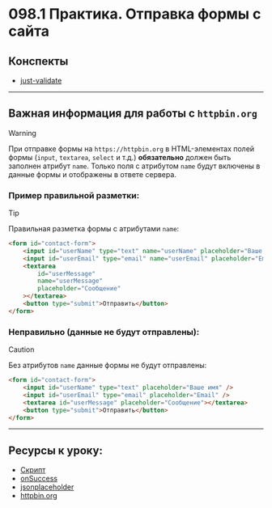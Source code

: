 # 098.1 Практика. Отправка формы c сайта

## Конспекты

- [just-validate](<../(packages)/validation/just-validate.md>)

---

## Важная информация для работы с `httpbin.org`

> [!WARNING]
> При отправке формы на `https://httpbin.org` в HTML-элементах полей формы (`input`, `textarea`, `select` и т.д.) **обязательно** должен быть заполнен атрибут `name`. Только поля с атрибутом `name` будут включены в данные формы и отображены в ответе сервера.

### Пример правильной разметки:

> [!TIP]
> Правильная разметка формы с атрибутами `name`:

```html
<form id="contact-form">
	<input id="userName" type="text" name="userName" placeholder="Ваше имя" />
	<input id="userEmail" type="email" name="userEmail" placeholder="Email" />
	<textarea
		id="userMessage"
		name="userMessage"
		placeholder="Сообщение"
	></textarea>
	<button type="submit">Отправить</button>
</form>
```

### Неправильно (данные не будут отправлены):

> [!CAUTION]
> Без атрибутов `name` данные формы не будут отправлены:

```html
<form id="contact-form">
	<input id="userName" type="text" placeholder="Ваше имя" />
	<input id="userEmail" type="email" placeholder="Email" />
	<textarea id="userMessage" placeholder="Сообщение"></textarea>
	<button type="submit">Отправить</button>
</form>
```

---

## Ресурсы к уроку:

- [Скрипт](https://github.com/yankovalenko94/Webdev/blob/main/Ceramic_step_14/src/js/script.js#L123)
- [onSuccess](https://just-validate.dev/docs/methods/onSuccess)
- [jsonplaceholder](https://jsonplaceholder.typicode.com/)
- [httpbin.org](https://httpbin.org/)
